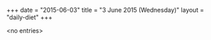 +++
date = "2015-06-03"
title = "3 June 2015 (Wednesday)"
layout = "daily-diet"
+++

<p>&lt;no entries&gt;</p>